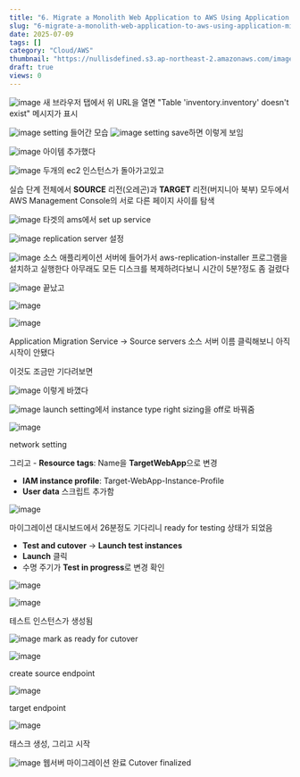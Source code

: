 ```yaml
---
title: "6. Migrate a Monolith Web Application to AWS Using Application Migration Service (한국어)"
slug: "6-migrate-a-monolith-web-application-to-aws-using-application-migration-service-한국어"
date: 2025-07-09
tags: []
category: "Cloud/AWS"
thumbnail: "https://nullisdefined.s3.ap-northeast-2.amazonaws.com/images/7180c1db3d81077ccfedc1dd46f1c8af.png"
draft: true
views: 0
---
```

![image](https://nullisdefined.s3.ap-northeast-2.amazonaws.com/images/7180c1db3d81077ccfedc1dd46f1c8af.png)
새 브라우저 탭에서 위 URL을 열면 "Table 'inventory.inventory' doesn't exist" 메시지가 표시

![image](https://nullisdefined.s3.ap-northeast-2.amazonaws.com/images/db7c5f8e07fcae123a0736052ec3a936.png)
setting 들어간 모습
![image](https://nullisdefined.s3.ap-northeast-2.amazonaws.com/images/138bf3e3c5d71da2758a40a9462997b6.png)
setting save하면 이렇게 보임

![image](https://nullisdefined.s3.ap-northeast-2.amazonaws.com/images/97d82afefa0b0c185d6467ec215beeaf.png)
아이템 추가했다

![image](https://nullisdefined.s3.ap-northeast-2.amazonaws.com/images/6f722cce79f0112629d91f8f8e47d884.png)
두개의 ec2 인스턴스가 돌아가고있고

실습 단계 전체에서 **SOURCE** 리전(오레곤)과 **TARGET** 리전(버지니아 북부) 모두에서 AWS Management Console의 서로 다른 페이지 사이를 탐색

![image](https://nullisdefined.s3.ap-northeast-2.amazonaws.com/images/ff6987368b18f47ab4bf8c200c8478e6.png)
타겟의 ams에서 set up service

![image](https://nullisdefined.s3.ap-northeast-2.amazonaws.com/images/71ffb60568c38623a6f6e08c14bd7f5d.png)
replication server 설정

![image](https://nullisdefined.s3.ap-northeast-2.amazonaws.com/images/b0ebb0f5187771e8869c1f57ac605d8b.png)
소스 애플리케이션 서버에 들어가서
aws-replication-installer 프로그램을 설치하고 실행한다
아무래도 모든 디스크를 복제하려다보니 시간이 5분?정도 좀 걸렸다

![image](https://nullisdefined.s3.ap-northeast-2.amazonaws.com/images/b74e356ed176a4d9126dd22a65275c27.png)
끝났고

![image](https://nullisdefined.s3.ap-northeast-2.amazonaws.com/images/dd68193a62fb445e397156041d820357.png)

![image](https://nullisdefined.s3.ap-northeast-2.amazonaws.com/images/76d83967a0c9e7576bdd0a02f67158d1.png)

Application Migration Service → Source servers 소스 서버 이름 클릭해보니
아직 시작이 안됐다

이것도 조금만 기다려보면

![image](https://nullisdefined.s3.ap-northeast-2.amazonaws.com/images/8c3b75cdd71cef36ee0676f4ac4f5f17.png)
이렇게 바꼈다

![image](https://nullisdefined.s3.ap-northeast-2.amazonaws.com/images/6d46a1d808263e1b9f1d1b2ea9ab225a.png)
launch setting에서 instance type right sizing을 off로 바꿔줌

![image](https://nullisdefined.s3.ap-northeast-2.amazonaws.com/images/c3ab7f505065927f87f33bba9cce4f22.png)

network setting

그리고 - **Resource tags**: Name을 **TargetWebApp**으로 변경
- **IAM instance profile**: Target-WebApp-Instance-Profile
- **User data** 스크립트 추가함


![image](https://nullisdefined.s3.ap-northeast-2.amazonaws.com/images/cfcd7b2112bf34eaeee1eaca73213060.png)

마이그레이션 대시보드에서 26분정도 기다리니 ready for testing 상태가 되었음

- **Test and cutover** → **Launch test instances**
- **Launch** 클릭
- 수명 주기가 **Test in progress**로 변경 확인

![image](https://nullisdefined.s3.ap-northeast-2.amazonaws.com/images/2b889a8c840f901d17f998fdcab67066.png)


![image](https://nullisdefined.s3.ap-northeast-2.amazonaws.com/images/63a07b1124e53891480a36b5afe83bcb.png)

테스트 인스턴스가 생성됨

![image](https://nullisdefined.s3.ap-northeast-2.amazonaws.com/images/e7a74d4b88650e5b122a658a0b6b5728.png)
mark as ready for cutover

![image](https://nullisdefined.s3.ap-northeast-2.amazonaws.com/images/a8f52aded8751d44ad58959b35844fbf.png)

create source endpoint

![image](https://nullisdefined.s3.ap-northeast-2.amazonaws.com/images/6ba45b16d240d50cb51f8cb62c846e80.png)

target endpoint

![image](https://nullisdefined.s3.ap-northeast-2.amazonaws.com/images/725adb25aa36210e6d5374ec912f7009.png)

태스크 생성, 그리고 시작

![image](https://nullisdefined.s3.ap-northeast-2.amazonaws.com/images/2407bea80fd65fcb66da9b8ac94a845d.png)
웹서버 마이그레이션 완료
Cutover finalized
